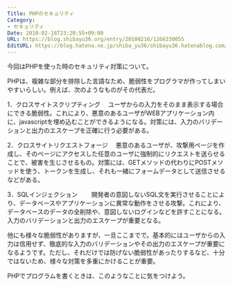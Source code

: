 ```yaml
---
Title: PHPのセキュリティ
Category:
- セキュリティ
Date: 2010-02-16T23:20:55+09:00
URL: https://blog.shibayu36.org/entry/20100216/1266330055
EditURL: https://blog.hatena.ne.jp/shiba_yu36/shibayu36.hatenablog.com/atom/entry/12704591929888039296
---
```



今回はPHPを使った時のセキュリティ対策について。

PHPは、複雑な部分を排除した言語なため、脆弱性をプログラマが作ってしまいやすいらしい。例えば、次のようなものがその代表だ。

1．クロスサイトスクリプティング
　ユーザからの入力をそのまま表示する場合にできる脆弱性。これにより、悪意のあるユーザがWEBアプリケーション内に、javascriptを埋め込むことができるようになる。対策には、入力のバリデーションと出力のエスケープを正確に行う必要がある。

2．クロスサイトリクエストフォージ
　悪意のあるユーザが、攻撃用ページを作成し、そのページにアクセスした任意のユーザに強制的にリクエストを送らせることで、被害を生じさせるもの。対策には、GETメソッドの代わりにPOSTメソッドを使う、トークンを生成し、それも一緒にフォームデータとして送信させるなどがある。

3．SQLインジェクション
　　開発者の意図しないSQL文を実行させることにより、データベースやアプリケーションに異常な動作をさせる攻撃。これにより、データベースのデータの全削除や、意図しないログインなどを許すことになる。入力のバリデーションと出力のエスケープが重要となる。


他にも様々な脆弱性がありますが、一旦ここまでで。基本的にはユーザからの入力は信用せず、徹底的な入力のバリデーションやその出力のエスケープが重要になるようです。ただし、それだけでは防げない脆弱性があったりするなど、十分ではないため、様々な対策を多重にかけることが重要。

PHPでプログラムを書くときは、このようなことに気をつけよう。
